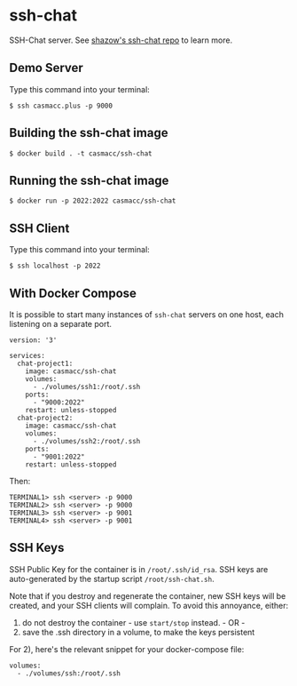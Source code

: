 # ssh-chat

SSH-Chat server.  See [shazow's ssh-chat repo][1] to learn more.

[1]: https://github.com/shazow/ssh-chat

## Demo Server

Type this command into your terminal:

    $ ssh casmacc.plus -p 9000

## Building the ssh-chat image

    $ docker build . -t casmacc/ssh-chat

## Running the ssh-chat image

    $ docker run -p 2022:2022 casmacc/ssh-chat

## SSH Client

Type this command into your terminal:

    $ ssh localhost -p 2022

## With Docker Compose

It is possible to start many instances of `ssh-chat` servers on one host, each
listening on a separate port. 

    version: '3'

    services:
      chat-project1:
        image: casmacc/ssh-chat
        volumes:
          - ./volumes/ssh1:/root/.ssh
        ports:
          - "9000:2022"
        restart: unless-stopped
      chat-project2:
        image: casmacc/ssh-chat
        volumes:
          - ./volumes/ssh2:/root/.ssh
        ports:
          - "9001:2022"
        restart: unless-stopped
    
Then:

    TERMINAL1> ssh <server> -p 9000
    TERMINAL2> ssh <server> -p 9000
    TERMINAL3> ssh <server> -p 9001
    TERMINAL4> ssh <server> -p 9001

## SSH Keys

SSH Public Key for the container is in `/root/.ssh/id_rsa`.  SSH keys are
auto-generated by the startup script `/root/ssh-chat.sh`.

Note that if you destroy and regenerate the container, new SSH keys will be
created, and your SSH clients will complain.  To avoid this annoyance, either:

1) do not destroy the container - use `start/stop` instead.  - OR -
2) save the .ssh directory in a volume, to make the keys persistent

For 2), here's the relevant snippet for your docker-compose file:

    volumes:
      - ./volumes/ssh:/root/.ssh

